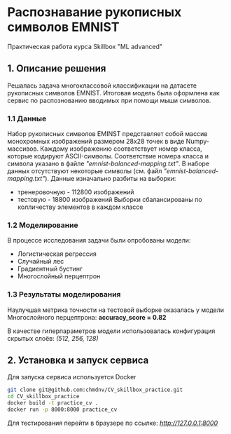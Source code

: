 # Распознавание рукописных символов EMNIST
Практическая работа курса Skillbox "ML advanced" 

## 1. Описание решения

Решалась задача многоклассовой классификации на датасете рукописных символов EMNIST.
Итоговая модель была оформлена как сервис по распознованию вводимых при помощи мыши символов. 

### 1.1 Данные
Набор рукописных символов EMINST представляет собой массив монохромных изображений размером 28х28 точек в виде Numpy-массивов.
Каждому изображению соответствует номер класса, которые кодируют ASCII-символы. Соответствие номера класса и символа указано в файле *"emnist-balanced-mapping.txt"*.
В наборе данных отсутствуют некоторые символы (см. файл *"emnist-balanced-mapping.txt"*).
Данные изначально разбиты на выборки:
* тренеровочную - 112800 изображений
* тестовую - 18800 изображений
Выборки сбалансированы по колличеству элементов в каждом классе

### 1.2 Моделирование
В процессе исследования задачи были опробованы модели:
* Логистическая регрессия
* Случайный лес
* Градиентный бустинг
* Многослойный перцептрон


### 1.3 Результаты моделирования
Наулучшая метрика точности на тестовой выборке оказалась у модели Многослойного перцептрона:
**accuracy_score = 0.82**

В качестве гиперпараметров модели использовалась конфигурация скрытых слоёв: *(512, 256, 128)*


## 2. Установка и запуск сервиса

Для запуска сервиса используется Docker


```bash
git clone git@github.com:chmdnv/CV_skillbox_practice.git
cd CV_skillbox_practice
docker build -t practice_cv .
docker run -p 8000:8000 practice_cv
```

Для тестирования перейти в браузере по ссылке:
*http://127.0.0.1:8000*
